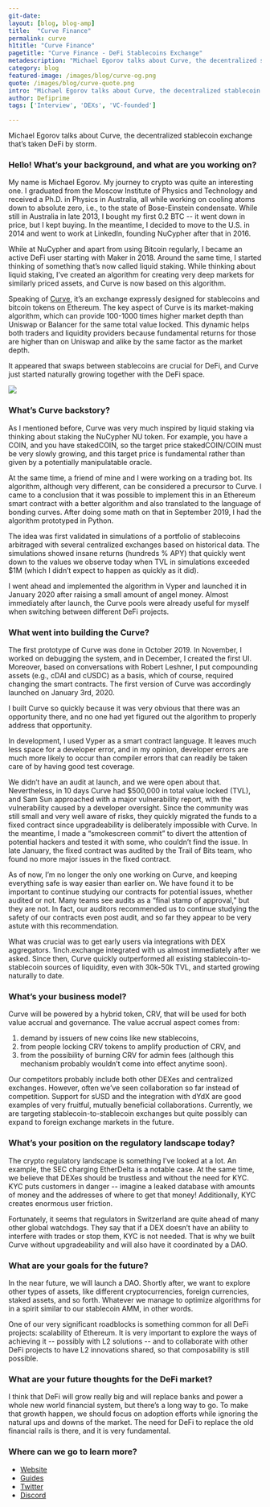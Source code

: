 ```yaml
---
git-date:
layout: [blog, blog-amp]
title:  "Curve Finance"
permalink: curve
h1title: "Curve Finance"
pagetitle: "Curve Finance - DeFi Stablecoins Exchange"
metadescription: "Michael Egorov talks about Curve, the decentralized stablecoin exchange that’s taken DeFi by storm"
category: blog
featured-image: /images/blog/curve-og.png
quote: /images/blog/curve-quote.png
intro: "Michael Egorov talks about Curve, the decentralized stablecoin exchange that’s taken DeFi by storm"
author: Defiprime
tags: ['Interview', 'DEXs', 'VC-founded']

---
```

Michael Egorov talks about Curve, the decentralized stablecoin exchange that’s taken DeFi by storm.

### Hello! What’s your background, and what are you working on?

My name is Michael Egorov. My journey to crypto was quite an interesting one. I graduated from the Moscow Institute of Physics and Technology and received a Ph.D. in Physics in Australia, all while working on cooling atoms down to absolute zero, i.e., to the state of Bose-Einstein condensate. While still in Australia in late 2013, I bought my first 0.2 BTC -- it went down in price, but I kept buying. In the meantime, I decided to move to the U.S. in 2014 and went to work at LinkedIn, founding NuCypher after that in 2016.

While at NuCypher and apart from using Bitcoin regularly, I became an active DeFi user starting with Maker in 2018. Around the same time, I started thinking of something that’s now called liquid staking. While thinking about liquid staking, I’ve created an algorithm for creating very deep markets for similarly priced assets, and Curve is now based on this algorithm.

Speaking of [Curve](https://www.curve.fi/), it’s an exchange expressly designed for stablecoins and bitcoin tokens on Ethereum. The key aspect of Curve is its market-making algorithm, which can provide 100-1000 times higher market depth than Uniswap or Balancer for the same total value locked. This dynamic helps both traders and liquidity providers because fundamental returns for those are higher than on Uniswap and alike by the same factor as the market depth.

It appeared that swaps between stablecoins are crucial for DeFi, and Curve just started naturally growing together with the DeFi space.

![](/images/blog/Curve_fi.png)

### What’s Curve backstory?

As I mentioned before, Curve was very much inspired by liquid staking via thinking about staking the NuCypher NU token. For example, you have a COIN, and you have stakedCOIN, so the target price stakedCOIN/COIN must be very slowly growing, and this target price is fundamental rather than given by a potentially manipulatable oracle.

At the same time, a friend of mine and I were working on a trading bot. Its algorithm, although very different, can be considered a precursor to Curve. I came to a conclusion that it was possible to implement this in an Ethereum smart contract with a better algorithm and also translated to the language of bonding curves. After doing some math on that in September 2019, I had the algorithm prototyped in Python.

The idea was first validated in simulations of a portfolio of stablecoins arbitraged with several centralized exchanges based on historical data. The simulations showed insane returns (hundreds % APY) that quickly went down to the values we observe today when TVL in simulations exceeded $1M (which I didn’t expect to happen as quickly as it did).

I went ahead and implemented the algorithm in Vyper and launched it in January 2020 after raising a small amount of angel money. Almost immediately after launch, the Curve pools were already useful for myself when switching between different DeFi projects.


### What went into building the Curve?

The first prototype of Curve was done in October 2019. In November, I worked on debugging the system, and in December, I created the first UI. Moreover, based on conversations with Robert Leshner, I put compounding assets (e.g., cDAI and cUSDC) as a basis, which of course, required changing the smart contracts. The first version of Curve was accordingly launched on January 3rd, 2020.

I built Curve so quickly because it was very obvious that there was an opportunity there, and no one had yet figured out the algorithm to properly address that opportunity.

In development, I used Vyper as a smart contract language. It leaves much less space for a developer error, and in my opinion, developer errors are much more likely to occur than compiler errors that can readily be taken care of by having good test coverage.

We didn’t have an audit at launch, and we were open about that. Nevertheless, in 10 days Curve had $500,000 in total value locked (TVL), and Sam Sun approached with a major vulnerability report, with the vulnerability caused by a developer oversight. Since the community was still small and very well aware of risks, they quickly migrated the funds to a fixed contract since upgradeability is deliberately impossible with Curve. In the meantime, I made a “smokescreen commit” to divert the attention of potential hackers and tested it with some, who couldn’t find the issue. In late January, the fixed contract was audited by the Trail of Bits team, who found no more major issues in the fixed contract.

As of now, I’m no longer the only one working on Curve, and keeping everything safe is way easier than earlier on. We have found it to be important to continue studying our contracts for potential issues, whether audited or not. Many teams see audits as a “final stamp of approval,” but they are not. In fact, our auditors recommended us to continue studying the safety of our contracts even post audit, and so far they appear to be very astute with this recommendation.

What was crucial was to get early users via integrations with DEX aggregators. 1inch.exchange integrated with us almost immediately after we asked. Since then, Curve quickly outperformed all existing stablecoin-to-stablecoin sources of liquidity, even with 30k-50k TVL, and started growing naturally to date.


### What’s your business model?

Curve will be powered by a hybrid token, CRV, that will be used for both value accrual and governance. The value accrual aspect comes from:
1. demand by issuers of new coins like new stablecoins,
2. from people locking CRV tokens to amplify production of CRV, and
3. from the possibility of burning CRV for admin fees (although this mechanism probably wouldn’t come into effect anytime soon).

Our competitors probably include both other DEXes and centralized exchanges. However, often we’ve seen collaboration so far instead of competition. Support for sUSD and the integration with dYdX are good examples of very fruitful, mutually beneficial collaborations. Currently, we are targeting stablecoin-to-stablecoin exchanges but quite possibly can expand to foreign exchange markets in the future.


### What’s your position on the regulatory landscape today?

The crypto regulatory landscape is something I’ve looked at a lot. An example, the SEC charging EtherDelta is a notable case. At the same time, we believe that DEXes should be trustless and without the need for KYC. KYC puts customers in danger -- imagine a leaked database with amounts of money and the addresses of where to get that money! Additionally, KYC creates enormous user friction.

Fortunately, it seems that regulators in Switzerland are quite ahead of many other global watchdogs. They say that if a DEX doesn’t have an ability to interfere with trades or stop them, KYC is not needed. That is why we built Curve without upgradeability and will also have it coordinated by a DAO.


### What are your goals for the future?

In the near future, we will launch a DAO. Shortly after, we want to explore other types of assets, like different cryptocurrencies, foreign currencies, staked assets, and so forth. Whatever we manage to optimize algorithms for in a spirit similar to our stablecoin AMM, in other words.

One of our very significant roadblocks is something common for all DeFi projects: scalability of Ethereum. It is very important to explore the ways of achieving it -- possibly with L2 solutions -- and to collaborate with other DeFi projects to have L2 innovations shared, so that composability is still possible.


### What are your future thoughts for the DeFi market?

I think that DeFi will grow really big and will replace banks and power a whole new world financial system, but there’s a long way to go. To make that growth happen, we should focus on adoption efforts while ignoring the natural ups and downs of the market. The need for DeFi to replace the old financial rails is there, and it is very fundamental.


### Where can we go to learn more?
- [Website](https://www.curve.fi/)
- [Guides](https://guides.curve.fi/)
- [Twitter](https://twitter.com/CurveFinance)
- [Discord](https://discord.gg/9uEHakc)
